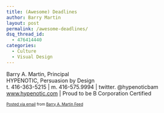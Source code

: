 ```yaml
---
title: (Awesome) Deadlines
author: Barry Martin
layout: post
permalink: /awesome-deadlines/
dsq_thread_id:
  - 476414440
categories:
  - Culture
  - Visual Design
---
```

<div class='posterous_autopost'>
  <p />
  Barry A. Martin, Principal 
  <br />HYPENOTIC, Persuasion by Design <br />t. 416-363-5215 | m. 416-575.9994 | twitter. @hypenoticbam <br /><a href="http://hypenotic.com/wordpress">www.hypenotic.com</a> | Proud to be B Corporation Certified <p style="font-size: 10px;">
    <a href="http://posterous.com">Posted via email</a> from <a href="http://hypenoticbam.posterous.com/awesome-deadlines">Barry A. Martin Feed</a>
  </p></p>
</div>